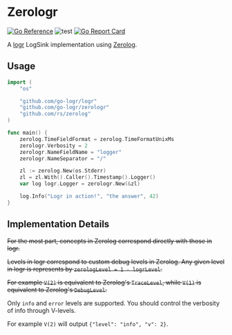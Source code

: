 # Zerologr

[![Go Reference](https://pkg.go.dev/badge/github.com/go-logr/zerologr.svg)](https://pkg.go.dev/github.com/go-logr/zerologr)
![test](https://github.com/go-logr/zerologr/workflows/test/badge.svg)
[![Go Report Card](https://goreportcard.com/badge/github.com/go-logr/zerologr)](https://goreportcard.com/report/github.com/go-logr/zerologr)

A [logr](https://github.com/go-logr/logr) LogSink implementation using [Zerolog](https://github.com/rs/zerolog).

## Usage

```go
import (
    "os"

    "github.com/go-logr/logr"
    "github.com/go-logr/zerologr"
    "github.com/rs/zerolog"
)

func main() {
    zerolog.TimeFieldFormat = zerolog.TimeFormatUnixMs
    zerologr.Verbosity = 2
    zerologr.NameFieldName = "logger"
    zerologr.NameSeparator = "/"

    zl := zerolog.New(os.Stderr)
    zl = zl.With().Caller().Timestamp().Logger()
    var log logr.Logger = zerologr.New(&zl)

    log.Info("Logr in action!", "the answer", 42)
}
```

## Implementation Details

~~For the most part, concepts in Zerolog correspond directly with those in logr.~~

~~Levels in logr correspond to custom debug levels in Zerolog. Any given level
in logr is represents by `zerologLevel = 1 - logrLevel`.~~

~~For example `V(2)` is equivalent to Zerolog's `TraceLevel`, while `V(1)` is
equivalent to Zerolog's `DebugLevel`.~~

Only `info` and `error` levels are supported. You should control the verbosity of info through V-levels.

For example `V(2)` will output `{"level": "info", "v": 2}`.